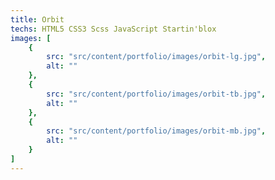 ```yaml
---
title: Orbit
techs: HTML5 CSS3 Scss JavaScript Startin'blox
images: [
    {
        src: "src/content/portfolio/images/orbit-lg.jpg",
        alt: ""
    },
    {
        src: "src/content/portfolio/images/orbit-tb.jpg",
        alt: ""
    },
    {
        src: "src/content/portfolio/images/orbit-mb.jpg",
        alt: ""
    }
]
---
```

